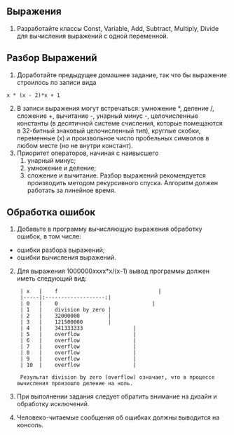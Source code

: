 ## Выражения
1. Разработайте классы Const, Variable, Add, Subtract, Multiply, Divide для вычисления выражений с одной переменной.

## Разбор Выражений
1. Доработайте предыдущее домашнее задание, так что бы выражение строилось по записи вида
```
x * (x - 2)*x + 1
```
2. В записи выражения могут встречаться: умножение \*, деление /, сложение +, вычитание -, унарный минус -, целочисленные константы (в десятичной системе счисления, которые помещаются в 32-битный знаковый целочисленный тип), круглые скобки, переменные (x) и произвольное число пробельных символов в любом месте (но не внутри констант).
3. Приоритет операторов, начиная с наивысшего
	1. унарный минус;
	2. умножение и деление;
	3. сложение и вычитание.
Разбор выражений рекомендуется производить методом рекурсивного спуска. Алгоритм должен работать за линейное время.

## Обработка ошибок
1. Добавьте в программу вычисляющую выражения обработку ошибок, в том числе:
- ошибки разбора выражений;
- ошибки вычисления выражений.
2. Для выражения 1000000*x*x*x*x*x/(x-1) вывод программы должен иметь следующий вид:

		| x   |    f								|
		|-----|:-------------------:|
		| 0   |    0							  |
		| 1   |    division by zero |
		| 2   |    32000000         |
		| 3   |    121500000        |
		| 4   |    341333333				|
		| 5   |    overflow					|
		| 6   |    overflow					|
		| 7   |    overflow					|
		| 8   |    overflow					|
		| 9   |    overflow					|
		| 10  |    overflow					|

		Результат division by zero (overflow) означает, что в процессе вычисления произошло деление на ноль.

3. При выполнении задания следует обратить внимание на дизайн и обработку исключений.

4. Человеко-читаемые сообщения об ошибках должны выводится на консоль.
